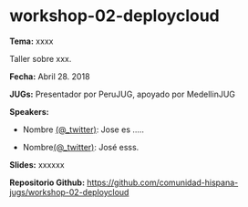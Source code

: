# workshop-02-deploycloud


**Tema:** xxxx

Taller sobre xxx.


**Fecha:** Abril 28. 2018

**JUGs:** Presentador por PeruJUG, apoyado por MedellinJUG 

**Speakers:**

* Nombre [(@_twitter)](https://twitter.com/xxxx): Jose es .....

* Nombre[(@_twitter)](https://twitter.com/xxxx): José esss.

**Slides:** xxxxxx

**Repositorio Github:** https://github.com/comunidad-hispana-jugs/workshop-02-deploycloud
